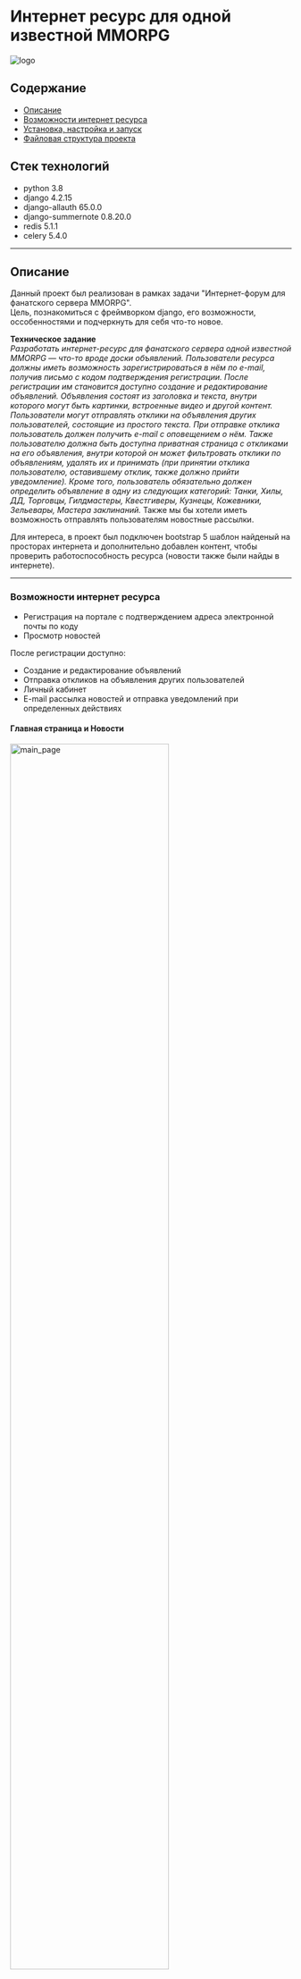 # Интернет ресурс для одной известной MMORPG
![logo](files_readme/logo.png)


## Содержание
- [Описание](#описание)
- [Возможности интернет ресурса](#возможности-интернет-ресурса)
- [Установка, настройка и запуск](#установка-настройка-и-запуск)
- [Файловая структура проекта](#файловая-структура-проекта)

## Стек технологий
- python 3.8
- django 4.2.15
- django-allauth 65.0.0
- django-summernote 0.8.20.0
- redis 5.1.1
- celery 5.4.0

---
## Описание
Данный проект был реализован в рамках задачи "Интернет-форум для фанатского 
сервера MMORPG". \
Цель, познакомиться с фреймворком django, его возможности, оссобенностями и подчеркнуть 
для себя что-то новое.

**Техническое задание** \
*Разработать интернет-ресурс для фанатского сервера одной известной MMORPG — что-то вроде 
доски объявлений. Пользователи ресурса должны иметь возможность зарегистрироваться в нём по e-mail, 
получив письмо с кодом подтверждения регистрации. После регистрации им становится доступно создание 
и редактирование объявлений. Объявления состоят из заголовка и текста, внутри которого могут быть 
картинки, встроенные видео и другой контент. Пользователи могут отправлять отклики на объявления 
других пользователей, состоящие из простого текста. При отправке отклика пользователь должен получить 
e-mail с оповещением о нём. Также пользователю должна быть доступна приватная страница с откликами на 
его объявления, внутри которой он может фильтровать отклики по объявлениям, удалять их и принимать 
(при принятии отклика пользователю, оставившему отклик, также должно прийти уведомление). Кроме того, 
пользователь обязательно должен определить объявление в одну из следующих категорий: 
Танки, Хилы, ДД, Торговцы, Гилдмастеры, Квестгиверы, Кузнецы, Кожевники, Зельевары, 
Мастера заклинаний.*
Также мы бы хотели иметь возможность отправлять пользователям новостные рассылки.

Для интереса, в проект был подключен bootstrap 5 шаблон найденый на просторах интернета и 
дополнительно добавлен контент, чтобы проверить работоспособность ресурса (новости также 
были найды в интернете). 

---
### Возможности интернет ресурса
- Регистрация на портале с подтверждением адреса электронной почты по коду 
- Просмотр новостей

После регистрации доступно:
- Создание и редактирование объявлений
- Отправка откликов на объявления других пользователей
- Личный кабинет
- E-mail рассылка новостей и отправка уведомлений при определенных действиях


#### Главная страница и Новости
<img src="files_readme/main_page.png" alt="main_page" width="75%"/>
<img src="files_readme/main_page_news.png" alt="main_page_news" width="75%"/>


#### Раздел c Объявлениями
<img src="files_readme/posts.png" alt="posts" width="75%"/>

#### Личный кабинет. Возможности
<img src="files_readme/profile_main.png" alt="profile_main" width="75%"/>

Пользователю доступна загрузка фото профиля и 
Рядам с ним есть "панель" в которой собрана небольшая статистика:

<img src="files_readme/profile_statistics.png" alt="profile_statistics" width="60%"/>

**Отклики** - Количество откликов, которые оставил пользователь \
**Объявления** - Количество объявлений созданных пользователем \
**Активные отклики**  - И количество непринятых откликов. 
Это отклики, которые оставили другие пользователи и которые нужно обработать (принять, отклонить)


#### Личный кабинет. Отклики и что с ними можно делать
По умолчанию отклики записываются в БД со статусом "Новый". Их можно принять, отклонить и удалить.
>**Смена статуса происходит при нажатии на элемент из выподающего списка**

<img src="files_readme/reply_action.png" alt="reply_action" width="50%"/>

Посте принятия или отклонения будет доступно только 1 действие - удалить.

<img src="files_readme/reply_action_after.png" alt="reply_action_after" width="50%"/>

При нажатии на кнопку **"Смотреть отклик"** ниже отклика появится блок с автором отклика 
и текст отклика.

<img src="files_readme/button_text_reply.png" alt="button_text_reply" width="75%"/>

#### Личный кабинет. Раздел с объявлениями
<img src="files_readme/profile_my_posts.png" alt="profile_my_posts" width="75%"/>

В данном разделе отображаются объявления созданные пользователем. \
При нажатии на кнопку "Редактировать", произойдет переход в раздел, где можно будет отредактировать
объявление. А при нажатии на кнопку "Удалить" - объявление будет просто удалено.


#### Администрирование
В django admin были добавлены все модели проекта для контролирования контентом ресурса.


#### Рассылка уведомлений
Уведомленя настроены с помощью django signals. \
Первый сигнал срабатывает при создании нового отклика и отправляет уведомление автору объявления. \
Второй сигнал сработает, когда у отклика поменяется статус и только если он будет равен "Принят".
Уведомление отправится создателю отклика. \
Также есть 1 периодическая задача на еженедельную рассылку новостей (Новости отправляются всем 
пользователям, которые находятся в группе postsletter).

---
## Установка, настройка и запуск
1. Убедитесь, что у вас установлен python версии 3.8.
2. Клонируйте этот репозиторий: `https://github.com/SvetlanaKrasnova/online_forum_mmorpg.git`
3. Установите необходимые библиотеки из файла requirements.txt `pip install -r requirements.txt`
4. Настройте конфиг (.env).
5. Настройте базу данных (необязательный шаг). В проекте лежит бд sqlite3 с минимальными данными для демонстрации
работы проекта
6. Выполните команду `python manage.py runserver`

Для **запуска рассылки новостей**, необходимо запустить redis и выполнить команды: \
`celery -A online_forum_mmorpg worker -l INFO --pool=solo` \
`celery -A online_forum_mmorpg beat -l INFO`

.env: \
Необходимо прописать следующие настройки для отправки уведомлений: \
**DEFAULT_FROM_EMAIL** \
**EMAIL_HOST_USER** \
**EMAIL_HOST_PASSWORD** \
**SERVER_EMAIL** \
**EMAIL_ADMIN**

## Файловая структура проекта
~~~python
online_forum_mmorpg/
├── files_readme/ # Файлы для README.md
├── online_forum_mmorpg/
│   ├── __init__.py
│   ├── cache_files/
│   │   ├── ...
│   ├── db.sqlite3
│   ├── manage.py
│   ├── media/
│   │   ├── default_avatar/
│   │   │   └── single-author.jpg # аватар профиля по умолчанию (нет фото)
│   │   ├── profile_images/ # фото профилей
│   │   │   ├── ...
│   │   └── uploads/ # сюда попадают файлы от django-summernote (изображения/видео 
                     # от объявлений и новостей)
│   │       ├── ...
│   ├── news/ # Приложение Новости
│   │   ├── __init__.py
│   │   ├── admin.py
│   │   ├── apps.py
│   │   ├── filters.py
│   │   ├── management/
│   │   │   └── commands/
│   │   │       └── get_user_postsletter.py # Тестовая команда для просмотра кто в группе 
                                            # для рассылки новостей
│   │   ├── migrations/
│   │   │   ├── ...
│   │   ├── models.py
│   │   ├── tasks.py # тут задача на еженедельную рассылку новостей
│   │   ├── urls.py
│   │   └── views.py
│   ├── online_forum_mmorpg/
│   │   ├── __init__.py
│   │   ├── asgi.py
│   │   ├── celery.py
│   │   ├── settings.py
│   │   ├── storage.py # Переопределение класса для сохранения вложений в папку media/uploads
│   │   ├── urls.py
│   │   ├── utils/
│   │   │   ├── __init__.py
│   │   │   ├── notification.py # Единый метод по отправке уведомлений на почту
│   │   │   └── parser_html.py # Парсер от html тэгов
│   │   └── wsgi.py
│   ├── posts/ # Приложение для объявлений
│   │   ├── __init__.py
│   │   ├── admin.py
│   │   ├── apps.py
│   │   ├── filters.py
│   │   ├── forms.py
│   │   ├── migrations/ 
│   │   │   ├──...
│   │   ├── models.py
│   │   ├── signals.py
│   │   ├── templatetags/
│   │   │   ├── custom_filters.py
│   │   │   └── custom_tags.py
│   │   ├── urls.py
│   │   └── views.py
│   ├── sign/ # Профиль пользователя
│   │   ├── __init__.py
│   │   ├── admin.py
│   │   ├── apps.py
│   │   ├── forms.py
│   │   ├── migrations/
│   │   │   ├── ...
│   │   ├── models.py
│   │   ├── signals.py
│   │   ├── urls.py
│   │   └── views.py
│   ├── static/
│   └── templates/
│       ├── account/
│       │   ├── confirm_email_verification_code.html
│       │   ├── login.html
│       │   └── signup.html
│       ├── allauth/
│       │   └── layouts/
│       │       └── base.html
│       ├── default.html
│       ├── main_page.html
│       ├── navbar.html
│       ├── news/
│       │   └── notify_week_news_mail.html # Шаблон для email- рассылки новостей
│       ├── pagination.html
│       ├── posts/
│       │   ├── create_post.html
│       │   ├── detail_post.html
│       │   └── posts.html
│       └── sign/
│           ├── notify_reply.html # Шаблон для email-уведомления о новом отклики и его принятии
│           ├── profile.html
│           ├── profile_my_posts.html
│           └── profile_my_replies.html
├── README.md
├── requirements.txt
~~~
    
